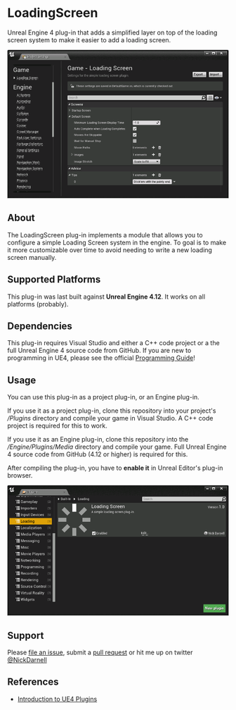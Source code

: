 # LoadingScreen

Unreal Engine 4 plug-in that adds a simplified layer on top of the loading screen system
to make it easier to add a loading screen.

![Screenshot](Docs/screenshot.png)


## About

The LoadingScreen plug-in implements a module that allows you to configure a simple
Loading Screen system in the engine.  To goal is to make it more customizable over 
time to avoid needing to write a new loading screen manually.


## Supported Platforms

This plug-in was last built against **Unreal Engine 4.12**. It works on all
platforms (probably).


## Dependencies

This plug-in requires Visual Studio and either a C++ code project or a the full
Unreal Engine 4 source code from GitHub. If you are new to programming in UE4,
please see the official [Programming Guide](https://docs.unrealengine.com/latest/INT/Programming/index.html)! 


## Usage

You can use this plug-in as a project plug-in, or an Engine plug-in.

If you use it as a project plug-in, clone this repository into your project's
*/Plugins* directory and compile your game in Visual Studio. A C++ code project
is required for this to work.

If you use it as an Engine plug-in, clone this repository into the
*/Engine/Plugins/Media* directory and compile your game. Full Unreal Engine 4
source code from GitHub (4.12 or higher) is required for this.

After compiling the plug-in, you have to **enable it** in Unreal Editor's
plug-in browser.

![plugin](Docs/plugins.png)


## Support

Please [file an issue](https://github.com/nickdarnell/LoadingScreen/issues),
submit a [pull request](https://github.com/nickdarnell/LoadingScreen/pulls?q=is%3Aopen+is%3Apr)
or hit me up on twitter [@NickDarnell](https://twitter.com/NickDarnell)


## References

* [Introduction to UE4 Plugins](https://wiki.unrealengine.com/An_Introduction_to_UE4_Plugins)
